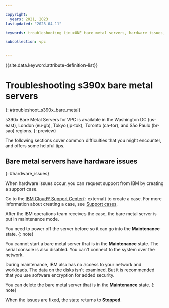 ```yaml
---

copyright:
  years: 2021, 2023
lastupdated: "2023-04-11"

keywords: troubleshooting LinuxONE bare metal servers, hardware issues, troubleshoot s390x bare metal server

subcollection: vpc


---
```


{{site.data.keyword.attribute-definition-list}}

# Troubleshooting s390x bare metal servers
{: #troubleshoot_s390x_bare_metal}

s390x Bare Metal Servers for VPC is available in the Washington DC (us-east), London (eu-gb), Tokyo (jp-tok), Toronto (ca-tor), and São Paulo (br-sao) regions.
{: preview}

The following sections cover common difficulties that you might encounter, and offers some helpful tips.

## Bare metal servers have hardware issues
{: #hardware_issues}

When hardware issues occur, you can request support from IBM by creating a support case.

Go to the [IBM Cloud&reg; Support Center](https://cloud.ibm.com/unifiedsupport/cases/form){: external} to create a case. For more information about creating a case, see [Support cases](/docs/vpc?topic=vpc-getting-help#support-tickets).

After the IBM operations team receives the case, the bare metal server is put in maintenance mode.

You need to power off the server before so it can go into the **Maintenance** state.
{: note}

You cannot start a bare metal server that is in the **Maintenance** state. The serial console is also disabled. You can't connect to the system over the network.

During maintenance, IBM also has no access to your network and workloads. The data on the disks isn't examined. But it is recommended that you use software encryption for added security.

You can delete the bare metal server that is in the **Maintenance** state.
{: note}

When the issues are fixed, the state returns to **Stopped**.
